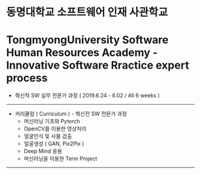 # 동명대학교 소프트웨어 인재 사관학교
# TongmyongUniversity Software Human Resources Academy - Innovative Software Rractice expert process
- 혁신적 SW 실무 전문가 과정 ( 2019.6.24 - 8.02 / All 6 weeks )
---
- 커리큘럼 ( Curriculum ) - 혁신전 SW 전문가 과정
  - 머신러닝 기초와 Pytorch
  - OpenCV를 이용한 영상처리
  - 얼굴인식 및 사물 검출
  - 얼굴생성 ( GAN, Pix2Pix )
  - Deep Mind 응용
  - 머신러닝을 이용한 Term Project
  
  
---
